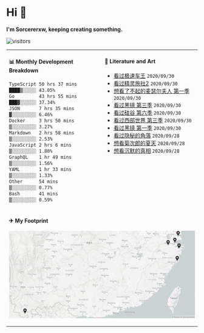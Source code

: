 # Hi 👋

**I'm Sorcererxw, keeping creating something.**

![visitors](https://visitor-badge.glitch.me/badge?page_id=sorcererxw.sorcererx)

<table width="800px">
<tr>
<td valign="top" width="50%">

#### 📊 Monthly Development Breakdown

<!--START_SECTION:waka-->
```text
TypeScript 50 hrs 37 mins ████▒░░░░░ 43.05%
Go         43 hrs 55 mins ███▓░░░░░░ 37.34%
JSON       7 hrs 35 mins  ▓░░░░░░░░░ 6.46%
Docker     3 hrs 50 mins  ▒░░░░░░░░░ 3.27%
Markdown   2 hrs 58 mins  ▒░░░░░░░░░ 2.53%
JavaScript 2 hrs 6 mins   ▒░░░░░░░░░ 1.80%
GraphQL    1 hr 49 mins   ▒░░░░░░░░░ 1.56%
YAML       1 hr 33 mins   ▒░░░░░░░░░ 1.33%
Other      54 mins        ▒░░░░░░░░░ 0.77%
Bash       41 mins        ▒░░░░░░░░░ 0.59%
```
<!--END_SECTION:waka-->

<td valign="top" width="50%">

#### 💃 Literature and Art

<!--START_SECTION:douban-->
* [看过极速车王](http://movie.douban.com/subject/6538866/) <code>2020/09/30</code>
* [看过精灵旅社2](http://movie.douban.com/subject/21327493/) <code>2020/09/30</code>
* [想看了不起的麦瑟尔夫人 第一季](http://movie.douban.com/subject/26813221/) <code>2020/09/30</code>
* [看过黑镜 第三季](http://movie.douban.com/subject/25966044/) <code>2020/09/30</code>
* [看过硅谷 第六季](http://movie.douban.com/subject/30194648/) <code>2020/09/30</code>
* [看过西部世界 第三季](http://movie.douban.com/subject/30206389/) <code>2020/09/30</code>
* [看过黑镜 第一季](http://movie.douban.com/subject/7054120/) <code>2020/09/30</code>
* [看过隐秘的角落](http://movie.douban.com/subject/33404425/) <code>2020/09/28</code>
* [想看菊次郎的夏天](http://movie.douban.com/subject/1293359/) <code>2020/09/28</code>
* [想看沉默的真相](http://movie.douban.com/subject/33447642/) <code>2020/09/28</code>

<!--END_SECTION:douban-->

</td>
</tr>
<tr>
<td colspan="2">

#### ✈ My Footprint

![footprint](./footprint.png)

</td>
</tr>
</table>


